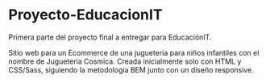 # Proyecto-EducacionIT
Primera parte del proyecto final a entregar para EducaciónIT. 

Sitio web para un Ecommerce de una jugueteria para niños infantiles con el nombre de Jugueteria Cosmica.
Creada inicialmente solo con HTML y CSS/Sass, siguiendo la metodologia BEM junto con un diseño responsive.
